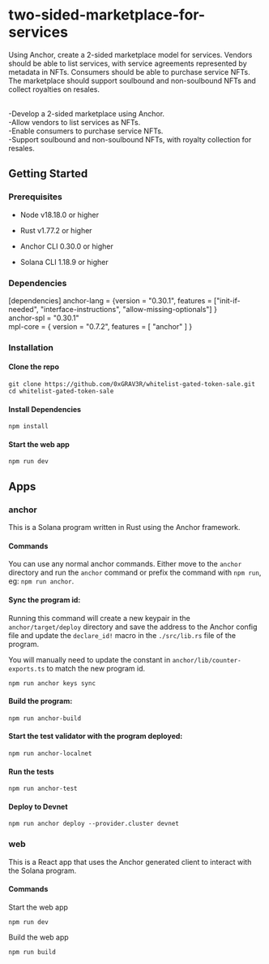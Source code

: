 # two-sided-marketplace-for-services

Using Anchor, create a 2-sided marketplace model for services. Vendors should be able to list services, with service agreements represented by metadata in NFTs. Consumers should be able to purchase service NFTs. The marketplace should support soulbound and non-soulbound NFTs and collect royalties on resales.<br><br>

-Develop a 2-sided marketplace using Anchor.<br>
-Allow vendors to list services as NFTs.<br>
-Enable consumers to purchase service NFTs.<br>
-Support soulbound and non-soulbound NFTs, with royalty collection for resales.

## Getting Started

### Prerequisites

- Node v18.18.0 or higher

- Rust v1.77.2 or higher
- Anchor CLI 0.30.0 or higher
- Solana CLI 1.18.9 or higher

### Dependencies

[dependencies]
anchor-lang = {version = "0.30.1", features = ["init-if-needed", "interface-instructions", "allow-missing-optionals"] } <br>
anchor-spl = "0.30.1" <br>
mpl-core = { version = "0.7.2", features = [ "anchor" ] }


### Installation

#### Clone the repo

```shell
git clone https://github.com/0xGRAV3R/whitelist-gated-token-sale.git
cd whitelist-gated-token-sale
```

#### Install Dependencies

```shell
npm install
```

#### Start the web app

```
npm run dev
```

## Apps

### anchor

This is a Solana program written in Rust using the Anchor framework.

#### Commands

You can use any normal anchor commands. Either move to the `anchor` directory and run the `anchor` command or prefix the command with `npm run`, eg: `npm run anchor`.

#### Sync the program id:

Running this command will create a new keypair in the `anchor/target/deploy` directory and save the address to the Anchor config file and update the `declare_id!` macro in the `./src/lib.rs` file of the program.

You will manually need to update the constant in `anchor/lib/counter-exports.ts` to match the new program id.

```shell
npm run anchor keys sync
```

#### Build the program:

```shell
npm run anchor-build
```

#### Start the test validator with the program deployed:

```shell
npm run anchor-localnet
```

#### Run the tests

```shell
npm run anchor-test
```

#### Deploy to Devnet

```shell
npm run anchor deploy --provider.cluster devnet
```

### web

This is a React app that uses the Anchor generated client to interact with the Solana program.

#### Commands

Start the web app

```shell
npm run dev
```

Build the web app

```shell
npm run build
```

